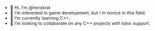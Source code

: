- 👋 Hi, I’m @herokrat
- 👀 I’m interested in game development, but i`m novice in this field.
- 🌱 I’m currently learning C++, 
- 💞️ I’m looking to collaborate on any C++ projects with tutor support.

<!---
herokrat/herokrat is a ✨ special ✨ repository because its `README.md` (this file) appears on your GitHub profile.
You can click the Preview link to take a look at your changes.
--->
